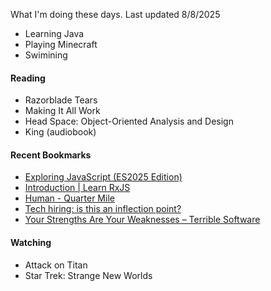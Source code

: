 What I'm doing these days. Last updated 8/8/2025

- Learning Java
- Playing Minecraft
- Swimining

#### Reading
- Razorblade Tears
- Making It All Work
- Head Space: Object-Oriented Analysis and Design
- King (audiobook)

#### Recent Bookmarks
- [ Exploring JavaScript (ES2025 Edition) ]( https://exploringjs.com/js/ )
- [ Introduction | Learn RxJS ]( https://www.learnrxjs.io/ )
- [ Human - Quarter Mile ]( https://quarter--mile.com/Human )
- [ Tech hiring: is this an inflection point? ]( https://newsletter.pragmaticengineer.com/p/tech-hiring-inflection-point )
- [ Your Strengths Are Your Weaknesses – Terrible Software ]( https://terriblesoftware.org/2025/03/31/your-strengths-are-your-weaknesses/ )

#### Watching
- Attack on Titan
- Star Trek: Strange New Worlds